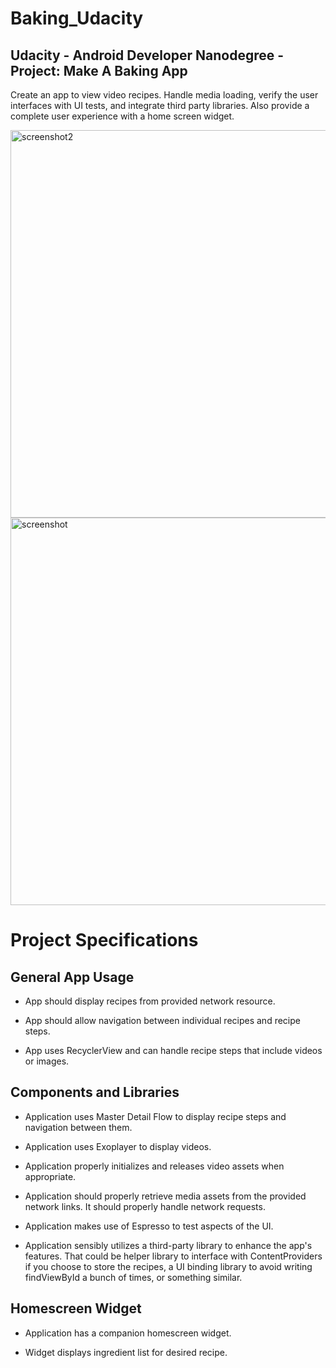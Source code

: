 # Baking_Udacity 

## Udacity - Android Developer Nanodegree - Project: Make A Baking App

Create an app to view video recipes. Handle media loading, verify the user interfaces with UI tests, and integrate third party libraries. Also provide a complete user experience with a home screen widget.

<p float="left"> 
<img raw="true"  width="620"  alt="screenshot2" src="https://github.com/aencg/.github/blob/master/baking_images/Screenshot_1596100640.png?raw=true">
<img raw="true" width="620" alt="screenshot" src="https://github.com/aencg/.github/blob/master/baking_images/Screenshot_1596100632.png?raw=true">  
 </p>
 

# Project Specifications
## General App Usage
- App should display recipes from provided network resource.
 
- App should allow navigation between individual recipes and recipe steps.
 
- App uses RecyclerView and can handle recipe steps that include videos or images.

 ## Components and Libraries
 
 - Application uses Master Detail Flow to display recipe steps and navigation between them. 

 - Application uses Exoplayer to display videos. 
 
 - Application properly initializes and releases video assets when appropriate. 
 
 - Application should properly retrieve media assets from the provided network links. It should properly handle network requests.
 
 - Application makes use of Espresso to test aspects of the UI.
 
 - Application sensibly utilizes a third-party library to enhance the app's features. That could be helper library to interface with ContentProviders if you choose to store the recipes, a UI binding library to avoid writing findViewById a bunch of times, or something similar. 
 
## Homescreen Widget

 - Application has a companion homescreen widget. 

 - Widget displays ingredient list for desired recipe.
